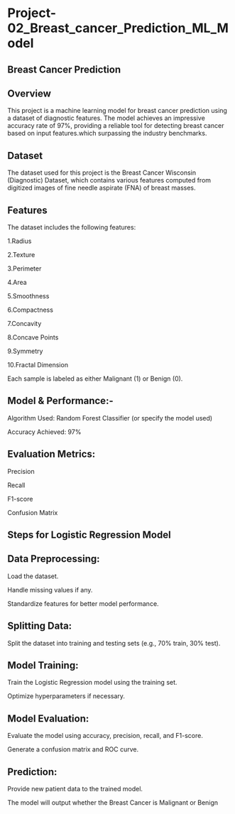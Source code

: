 # Project-02_Breast_cancer_Prediction_ML_Model
## Breast Cancer Prediction

## Overview

This project is a machine learning model for breast cancer prediction using a dataset of diagnostic features. The model achieves an impressive accuracy rate of 97%, providing a reliable tool for detecting breast cancer based on input features.which surpassing the industry benchmarks.

## Dataset

The dataset used for this project is the Breast Cancer Wisconsin (Diagnostic) Dataset, which contains various features computed from digitized images of fine needle aspirate (FNA) of breast masses.

## Features

The dataset includes the following features:

1.Radius

2.Texture

3.Perimeter

4.Area

5.Smoothness

6.Compactness

7.Concavity

8.Concave Points

9.Symmetry

10.Fractal Dimension

Each sample is labeled as either Malignant (1) or Benign (0).

## Model & Performance:-

Algorithm Used: Random Forest Classifier (or specify the model used)

Accuracy Achieved: 97%

## Evaluation Metrics:

Precision

Recall

F1-score

Confusion Matrix

## Steps for Logistic Regression Model

## Data Preprocessing:

Load the dataset.

Handle missing values if any.

Standardize features for better model performance.

## Splitting Data:

Split the dataset into training and testing sets (e.g., 70% train, 30% test).

## Model Training:

Train the Logistic Regression model using the training set.

Optimize hyperparameters if necessary.

## Model Evaluation:

Evaluate the model using accuracy, precision, recall, and F1-score.

Generate a confusion matrix and ROC curve.

## Prediction:

Provide new patient data to the trained model.

The model will output whether the Breast Cancer is Malignant or Benign
